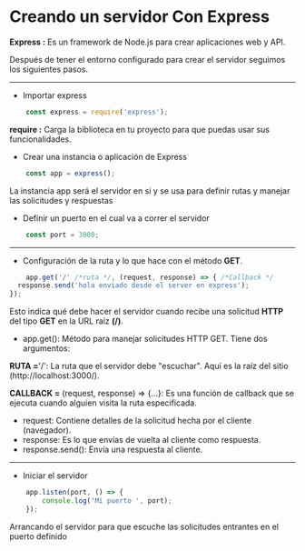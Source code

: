 # Creando un servidor Con Express

**Express :** Es un framework de Node.js para crear aplicaciones web y API.

Después de tener el entorno configurado para crear el servidor seguimos los siguientes pasos.

---

- Importar express

```Javascript
    const express = require('express');
```

**require :** Carga la biblioteca en tu proyecto para que puedas usar sus funcionalidades.

- Crear una instancia o aplicación de Express

```Javascript
    const app = express();
```

La instancia app será el servidor en si y se usa para definir rutas y manejar las solicitudes y respuestas

- Definir un puerto en el cual va a correr el servidor

```Javascript
    const port = 3000;
```

---

- Configuración de la ruta y lo que hace con el método **GET**.

```Javascript
    app.get('/' /*ruta */, (request, response) => { /*Callback */
  response.send('hola enviado desde el server en express');
});
```

Esto indica qué debe hacer el servidor cuando recibe una solicitud **HTTP** del tipo **GET** en la URL raíz **(/)**.

- app.get(): Método para manejar solicitudes HTTP GET. Tiene dos argumentos:

**RUTA =**'/': La ruta que el servidor debe "escuchar". Aquí es la raíz del sitio (http://localhost:3000/).

**CALLBACK =** (request, response) => {...}: Es una función de callback que se ejecuta cuando alguien visita la ruta especificada.

- request: Contiene detalles de la solicitud hecha por el cliente (navegador).
- response: Es lo que envías de vuelta al cliente como respuesta.
- response.send(): Envía una respuesta al cliente.

---

- Iniciar el servidor

```Javascript
    app.listen(port, () => {
        console.log('Mi puerto ', port);
    });
```

Arrancando el servidor para que escuche las solicitudes entrantes en el puerto definido
